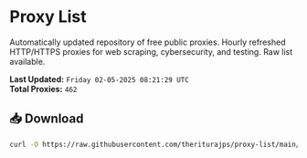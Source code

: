 # Proxy List

Automatically updated repository of free public proxies. Hourly refreshed HTTP/HTTPS proxies for web scraping, cybersecurity, and testing. Raw list available.

**Last Updated:** `Friday 02-05-2025 08:21:29 UTC`  
**Total Proxies:** `462`

## 📥 Download
```bash
curl -O https://raw.githubusercontent.com/theriturajps/proxy-list/main/proxies.txt
